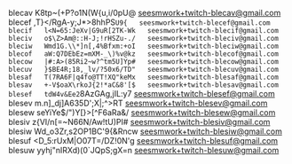 blecav   K8tp~(+P?o1N(W{u,i/0pU@   seesmwork+twitch-blecav@gmail.com
blecef   ,T}</RgA-y;J*>8hhPS`U9{   seesmwork+twitch-blecef@gmail.com
blecif   l<N=65:JeXv|G9uR[2TK-Wk   seesmwork+twitch-blecif@gmail.com
bleciv   o$\Z>Am@::H-J;!rHSZu-./   seesmwork+twitch-bleciv@gmail.com
bleciw   Wmd1G.\\*]n[,4%Bfxm:+oI   seesmwork+twitch-bleciw@gmail.com
blecof   aW:Q7DEbEz=mXM-_\)%v@kz   seesmwork+twitch-blecof@gmail.com
blecow   |#:A>(85Ri2~w?^tm5U]Yp#   seesmwork+twitch-blecow@gmail.com
blecuv   }$BE4R;18,_lv/?50x6/TD"   seesmwork+twitch-blecuv@gmail.com
blesaf   T(7RA6F|q4fo@TT!XQ"keMx   seesmwork+twitch-blesaf@gmail.com
blesav   +-V$oaX\rkoJ{2!*aC&8'[$   seesmwork+twitch-blesav@gmail.com
blesef   tdW4v&Ee2`8AzGAg,jIL:y7   seesmwork+twitch-blesef@gmail.com
blesev   m.n\]_dj]A635D';X|;^>RT   seesmwork+twitch-blesev@gmail.com
blesew   seYiYe$/")Y[}>[^F6aRa&/   seesmwork+twitch-blesew@gmail.com
blesiv   z{VI/n[=~N66N/Aw!tU)PI#   seesmwork+twitch-blesiv@gmail.com
blesiw   Wd_o3Zr,s2OP1BC'9{&Rncw   seesmwork+twitch-blesiw@gmail.com
blesuf   <D_5:rUxM|O07T=/DZ!0N'g   seesmwork+twitch-blesuf@gmail.com
blesuw   yyhj"nIRXd)(0`JQpS;gX=n   seesmwork+twitch-blesuw@gmail.com
